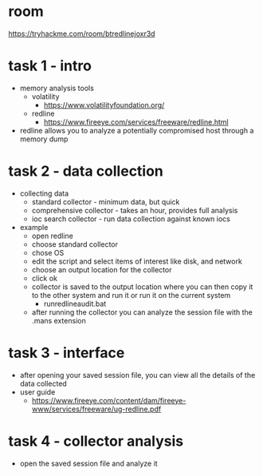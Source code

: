 # room
https://tryhackme.com/room/btredlinejoxr3d

# task 1 - intro
* memory analysis tools
    * volatility
        * https://www.volatilityfoundation.org/
    * redline
        * https://www.fireeye.com/services/freeware/redline.html
* redline allows you to analyze a potentially compromised host through a memory dump

# task 2 - data collection
* collecting data
    * standard collector - minimum data, but quick
    * comprehensive collector - takes an hour, provides full analysis
    * ioc search collector - run data collection against known iocs
* example
    * open redline
    * choose standard collector
    * chose OS
    * edit the script and select items of interest like disk, and network
    * choose an output location for the collector
    * click ok
    * collector is saved to the output location where you can then copy it to the other system and run it or run it on the current system
        * runredlineaudit.bat
    * after running the collector you can analyze the session file with the .mans extension

# task 3 - interface
* after opening your saved session file, you can view all the details of the data collected
* user guide
    * https://www.fireeye.com/content/dam/fireeye-www/services/freeware/ug-redline.pdf

# task 4 - collector analysis
* open the saved session file and analyze it